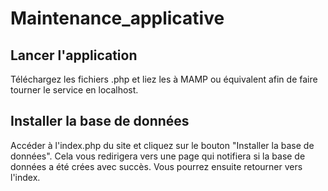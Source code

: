 # Maintenance_applicative

## Lancer l'application

Téléchargez les fichiers .php et liez les à MAMP ou équivalent afin de faire tourner le service en localhost.

## Installer la base de données

Accéder à l'index.php du site et cliquez sur le bouton "Installer la base de données". Cela vous redirigera vers une page qui notifiera si la base de données a été crées avec succès. Vous pourrez ensuite retourner vers l'index.
